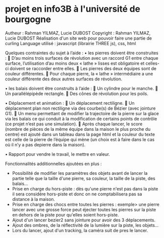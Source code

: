 # projet en info3B à l'université de bourgogne
Autheur : Rahman YILMAZ, Lucie DUBOST
Copyright : Rahman YILMAZ, Lucie DUBOST
Réalisation d'un site web pour pouvoir faire une partie de curling
Language utilisé : javascript (librairie THREE js), css, html

Quelques contraintes du sujet à l’aide :
  • les pierres doivent être construites :
     D’au moins trois surfaces de révolution avec un raccord G1 entre chaque surface,
      l’utilisation d’au moins deux « lathe » lisses est obligatoire et celles-ci doivent se raccorder entre elles.
     Les pierres des deux équipes sont de couleur différentes.
     Pour chaque pierre, la « lathe » intermédiaire a une couleur différente des deux autres surfaces de révolution.

  • les balais doivent être construits à l’aide :
     Un cylindre pour le manche.
     Un parallélépipède rectangle.
     Des cônes de révolution pour les poils.

  • Déplacement et animation : 
     Un déplacement rectiligne.
     Un déplacement plan non rectiligne via des courbe(s) de Bézier (avec jointure G1).
     Un menu permettant de modifier la trajectoire de la pierre sur la glace via les balais ce qui conduit à la modification de certains points de contrôle (ce projet n’est pas une simulation).
     Après chaque lancer, le score (nombre de pièces de la même équipe dans la maison le plus proche du centre) est ajouté dans un tableau dans la page html et la couleur du texte est celle de la pierre de l’équipe qui mène (un choix est à faire dans le cas où il n’y a pas depierre dans la maison).
   
  • Rapport pour vendre le travail, le mettre en valeur.

Fonctionnalités additionnelles ajoutées en plus :
  
  - Possibilité de modifier les paramètres des objets avant de lancer la partie telle que la taille d'une pierre, sa couleur, la taille de la piste, des balais...
  - Prise en charge du hors-piste : dès qu'une pierre n'est pas dans la piste il sera considére hors-piste et donc on ne comptabilisera pas sa distance à la maison.
  - Prise en charge des chocs entre toutes les pierres : exemple> une pierre lancer avec une grosse force peut éjecter toutes les pierres sur la piste en dehors de la piste pour qu'elles soient hors-piste.
  - Ajout d'un lancer bezier2 sans jointure pour avoir des 3 déplacements.
  - Ajout des ombres, de la réflectivité de la lumière sur la piste, les objets...
  - Lors du lancer, ajout d'un tracking, la caméra suit de pres le lancer.
